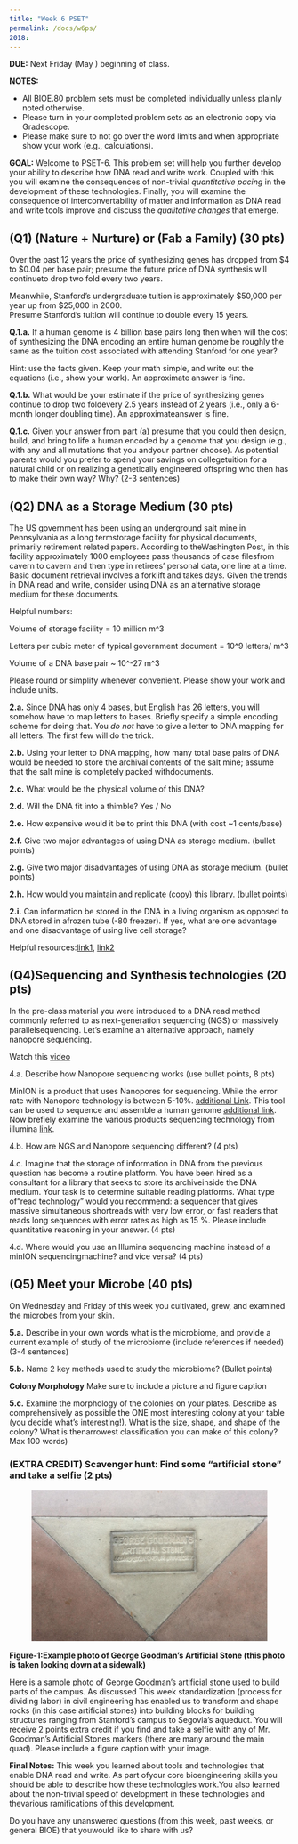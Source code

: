 ```yaml
---
title: "Week 6 PSET"
permalink: /docs/w6ps/
2018: 
---
```


**DUE:** Next Friday (May ) beginning of class.

**NOTES:** 
  - All BIOE.80 problem sets must be completed individually unless plainly noted otherwise.
  - Please turn in your completed problem sets as an electronic copy via Gradescope. 
  - Please make sure to not go over the word limits and when appropriate show your work (e.g., calculations).

**GOAL:** Welcome to PSET-6. This problem set will help you further develop your ability to
describe how DNA read and write work. Coupled with this you will examine the consequences of
non-trivial *quantitative pacing* in the development of these technologies. Finally, you will examine the consequence of  interconvertability of matter and information as DNA read and write tools improve and discuss the *qualitative changes* that emerge.


## (Q1) (Nature + Nurture) or (Fab a Family) (30 pts)

Over the past 12 years the price of synthesizing genes has dropped from $4 to $0.04 
per base pair; presume the future price of DNA synthesis will continueto drop two fold every two years. 

Meanwhile, Stanford’s undergraduate tuition is approximately $50,000 per year up from $25,000 in 2000.  
Presume Stanford’s tuition will continue to double every 15 years.

**Q.1.a.** If a human genome is 4 billion base pairs long then when will the cost of synthesizing the DNA encoding an entire human genome be roughly the same as the tuition cost associated with attending Stanford for one year? 

Hint: use the facts given. Keep your math simple, and write out the equations (i.e., show your work). 
An approximate answer is fine. 

**Q.1.b.**  What would be your estimate if the price of synthesizing genes continue to drop two foldevery 2.5 years instead of 2 years (i.e., only a 6-month longer doubling time). An approximateanswer is fine. 

**Q.1.c.** Given your answer from part (a) presume that you could then design, build, and bring to life a human encoded by a genome that you design (e.g., with any and all mutations that you andyour partner choose).  As potential parents would you prefer to spend your savings on collegetuition for a natural child or on realizing a genetically engineered offspring who then has to make  their own way? Why? (2-3 sentences) 

## (Q2) DNA as a Storage Medium (30 pts)

The US government has been using an underground salt mine in Pennsylvania as a long termstorage facility for physical documents, primarily retirement related papers. According to theWashington Post, in this facility approximately 1000 employees pass thousands of case filesfrom cavern to cavern and then type in retirees’ personal data, one line at a time. Basic document retrieval involves a forklift and takes days. Given the trends in DNA read and write, consider using DNA as an alternative storage medium for these documents.

Helpful numbers:

Volume of storage facility = 10 million m^3

Letters per cubic meter of typical government document = 10^9 letters/ m^3

Volume of a DNA base pair ~ 10^-27 m^3

Please round or simplify whenever convenient. Please show your work and include units. 

**2.a.** Since DNA has only 4 bases, but English has 26 letters, you will somehow have to map letters to bases. Briefly specify a simple encoding scheme for doing that. You *do not* have to give a letter to DNA mapping for all letters. 
The first few will do the trick. 

**2.b.** Using your letter to DNA mapping, how many total base pairs of DNA would be needed to  store the archival contents of the salt mine; assume that the salt mine is completely packed withdocuments. 

**2.c.** What would be the physical volume of this DNA? 

**2.d.** Will the DNA fit into a thimble?  Yes / No

**2.e.**  How expensive would it be to print this DNA (with cost ~1 cents/base) 

**2.f.** Give two major advantages of using DNA as storage medium. (bullet points)

**2.g.**  Give two major disadvantages of using DNA as storage medium. (bullet points)

**2.h.** How would you maintain and replicate (copy) this library. (bullet points)

**2.i.** Can information be stored in the DNA in a living organism as opposed to DNA stored in afrozen tube (-80 freezer). 
If yes, what are one advantage and one disadvantage of using live cell storage? 

Helpful resources:[link1](https://www.nature.com/news/how-dna-could-store-all-the-world-s-data-1.20496), [link2](https://wyss.harvard.edu/taking-cells-out-to-the-movies-with-new-crispr-technology/)

## (Q4)Sequencing and Synthesis technologies (20 pts)

In the pre-class material you were introduced to a DNA read method commonly referred to as next-generation sequencing (NGS) or massively parallelsequencing. Let’s examine an alternative approach, namely nanopore sequencing.


Watch this [video](https://nanoporetech.com/products/minion)

4.a. Describe how Nanopore sequencing works (use bullet points, 8 pts)


MinION is a product that uses Nanopores for sequencing.
While the error rate with Nanopore technology is between 5-10%. [additional Link](https://f1000research.com/articles/6-760/v1). This tool can be used to sequence and assemble a human genome
[additional link](https://www.nature.com/articles/nbt.4060).  Now brefiely examine the various products sequencing technology from illumina [link](https://www.illumina.com/systems/sequencing-platforms/comparison-tool.html).

4.b. How are NGS and Nanopore sequencing different? (4 pts)

4.c. Imagine that the storage of information in DNA from the previous question has become a routine platform. 
You have been hired as a consultant for a library that seeks to store its archiveinside the DNA medium. 
Your task is to determine suitable reading platforms. What type of“read technology” would you recommend: 
a sequencer that gives massive simultaneous shortreads with very low error, 
or fast readers that reads long sequences with error rates as high as 15 %. 
Please include quantitative reasoning in your answer.  (4 pts)

4.d. Where would you use an Illumina sequencing machine instead of a minION sequencingmachine? 
and vice versa? (4 pts)

## (Q5) Meet your Microbe (40 pts)

On Wednesday and Friday of this week you cultivated, grew, and examined the microbes from your skin.

**5.a.** Describe in your own words what is the microbiome, and provide a current example of study of the microbiome (include references if needed) (3-4 sentences) 

**5.b.** Name 2 key methods used to study the microbiome? (Bullet points)

**Colony Morphology** Make sure to include a picture and figure caption

**5.c.** Examine the morphology of the colonies on your plates. Describe as comprehensively as possible the ONE most interesting colony at your table (you decide what’s interesting!). What is the size, shape, and shape of the colony? What is thenarrowest classification you can make of this colony?  Max 100 words)

### (EXTRA CREDIT) Scavenger hunt: Find some “artificial stone” and take a selfie (2 pts)


<figure>
<a href="/assets/images/w3pc_artificialStone.png"><img src="/assets/images/w3pc_artificialStone.png"></a>
</figure>

**Figure-1:Example photo of George Goodman’s Artificial Stone (this photo is taken looking down at a sidewalk)**

Here is a sample photo of George Goodman’s artificial stone used to build parts of the campus.
As discussed This week standardization (process for dividing labor) in civil engineering has enabled us to transform and shape rocks (in this case artificial stones) into building blocks for building structures ranging from Stanford’s campus to Segovia’s aqueduct. 
You will receive 2 points extra credit if you find and take a selfie with any of Mr. Goodman’s Artificial Stones markers (there are many around the main quad). Please include a figure caption with your image.

**Final Notes:** This week you learned about tools and technologies that enable DNA read and write. As part ofyour core bioengineering skills you should be able to describe how these technologies work.You also learned about the non-trivial speed of development in these technologies and thevarious ramifications of this development. 

Do you have any unanswered questions (from this week, past weeks, or general BIOE) that youwould like to share with us?
